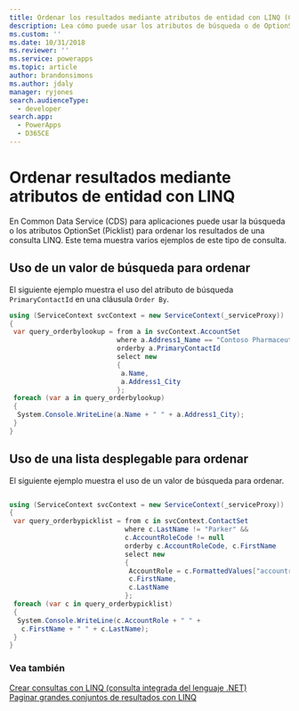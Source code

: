 ```yaml
---
title: Ordenar los resultados mediante atributos de entidad con LINQ (Common Data Service para aplicaciones) | Microsoft Docs
description: Lea cómo puede usar los atributos de búsqueda o de OptionSet (lista desplegable) para ordenar los resultados de una consulta LINQ.
ms.custom: ''
ms.date: 10/31/2018
ms.reviewer: ''
ms.service: powerapps
ms.topic: article
author: brandonsimons
ms.author: jdaly
manager: ryjones
search.audienceType:
  - developer
search.app:
  - PowerApps
  - D365CE
---
```

# <a name="order-results-using-entity-attributes-with-linq"></a>Ordenar resultados mediante atributos de entidad con LINQ

En Common Data Service (CDS) para aplicaciones puede usar la búsqueda o los atributos OptionSet (Picklist) para ordenar los resultados de una consulta LINQ. Este tema muestra varios ejemplos de este tipo de consulta.  
  
## <a name="using-a-lookup-value-to-order-by"></a>Uso de un valor de búsqueda para ordenar  

El siguiente ejemplo muestra el uso del atributo de búsqueda `PrimaryContactId` en una cláusula `Order By`.  
  
```csharp
using (ServiceContext svcContext = new ServiceContext(_serviceProxy))
{
 var query_orderbylookup = from a in svcContext.AccountSet
                           where a.Address1_Name == "Contoso Pharmaceuticals"
                           orderby a.PrimaryContactId
                           select new
                           {
                            a.Name,
                            a.Address1_City
                           };
 foreach (var a in query_orderbylookup)
 {
  System.Console.WriteLine(a.Name + " " + a.Address1_City);
 }
}

```
  
## <a name="using-a-picklist-to-order-by"></a>Uso de una lista desplegable para ordenar  

El siguiente ejemplo muestra el uso de un valor de búsqueda para ordenar.  
  
```csharp

using (ServiceContext svcContext = new ServiceContext(_serviceProxy))
{
 var query_orderbypicklist = from c in svcContext.ContactSet
                             where c.LastName != "Parker" &&
                             c.AccountRoleCode != null
                             orderby c.AccountRoleCode, c.FirstName
                             select new
                             {
                              AccountRole = c.FormattedValues["accountrolecode"],
                              c.FirstName,
                              c.LastName
                             };
 foreach (var c in query_orderbypicklist)
 {
  System.Console.WriteLine(c.AccountRole + " " +
   c.FirstName + " " + c.LastName);
 }
}
```
  
### <a name="see-also"></a>Vea también  
 [Crear consultas con LINQ (consulta integrada del lenguaje .NET)](build-queries-with-linq-net-language-integrated-query.md)   
 [Paginar grandes conjuntos de resultados con LINQ](page-large-result-sets-linq.md)